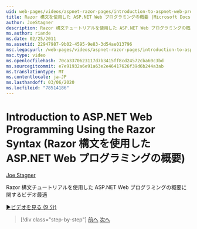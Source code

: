 ```yaml
---
uid: web-pages/videos/aspnet-razor-pages/introduction-to-aspnet-web-programming-using-the-razor-syntax
title: Razor 構文を使用した ASP.NET Web プログラミングの概要 |Microsoft Docs
author: JoeStagner
description: Razor 構文チュートリアルを使用した ASP.NET Web プログラミングの概要に関するビデオ最適
ms.author: riande
ms.date: 02/25/2011
ms.assetid: 22947987-9b02-4595-9e83-3d54ae013796
msc.legacyurl: /web-pages/videos/aspnet-razor-pages/introduction-to-aspnet-web-programming-using-the-razor-syntax
msc.type: video
ms.openlocfilehash: 70ca3370623117d7b3415ff8cd24572cba60c3bd
ms.sourcegitcommit: e7e91932a6e91a63e2e46417626f39d6b244a3ab
ms.translationtype: MT
ms.contentlocale: ja-JP
ms.lasthandoff: 03/06/2020
ms.locfileid: "78514186"
---
```

# <a name="introduction-to-aspnet-web-programming-using-the-razor-syntax"></a>Introduction to ASP.NET Web Programming Using the Razor Syntax (Razor 構文を使用した ASP.NET Web プログラミングの概要)

[Joe Stagner](https://github.com/JoeStagner)

Razor 構文チュートリアルを使用した ASP.NET Web プログラミングの概要に関するビデオ最適

[&#9654;ビデオを見る (9 分)](https://channel9.msdn.com/Blogs/ASP-NET-Site-Videos/introduction-to-aspnet-web-programming-using-the-razor-syntax)

> [!div class="step-by-step"]
> [前へ](getting-started-with-webmatrix-and-aspnet-web-pages.md)
> [次へ](creating-a-consistent-look-part-1.md)
